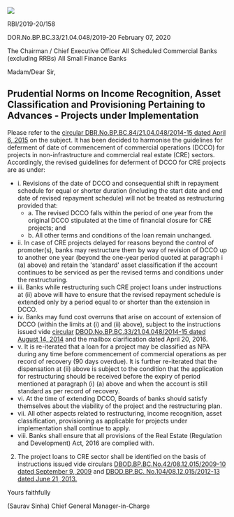 ![](_page_0_Picture_0.jpeg)

RBI/2019-20/158

DOR.No.BP.BC.33/21.04.048/2019-20 February 07, 2020

The Chairman / Chief Executive Officer All Scheduled Commercial Banks (excluding RRBs) All Small Finance Banks

Madam/Dear Sir,

## **Prudential Norms on Income Recognition, Asset Classification and Provisioning Pertaining to Advances - Projects under Implementation**

Please refer to the [circular DBR.No.BP.BC.84/21.04.048/2014-15 dated April 6, 2015](https://www.rbi.org.in/Scripts/NotificationUser.aspx?Id=9641&Mode=0) on the subject. It has been decided to harmonise the guidelines for deferment of date of commencement of commercial operations (DCCO) for projects in non-infrastructure and commercial real estate (CRE) sectors. Accordingly, the revised guidelines for deferment of DCCO for CRE projects are as under:

- i. Revisions of the date of DCCO and consequential shift in repayment schedule for equal or shorter duration (including the start date and end date of revised repayment schedule) will not be treated as restructuring provided that:
	- a. The revised DCCO falls within the period of one year from the original DCCO stipulated at the time of financial closure for CRE projects; and
	- b. All other terms and conditions of the loan remain unchanged.
- ii. In case of CRE projects delayed for reasons beyond the control of promoter(s), banks may restructure them by way of revision of DCCO up to another one year (beyond the one-year period quoted at paragraph i (a) above) and retain the 'standard' asset classification if the account continues to be serviced as per the revised terms and conditions under the restructuring.
- iii. Banks while restructuring such CRE project loans under instructions at (ii) above will have to ensure that the revised repayment schedule is extended only by a period equal to or shorter than the extension in DCCO.
- iv. Banks may fund cost overruns that arise on account of extension of DCCO (within the limits at (i) and (ii) above), subject to the instructions issued vide [circular](https://www.rbi.org.in/Scripts/NotificationUser.aspx?Id=9176&Mode=0)  [DBOD.No.BP.BC.33/21.04.048/2014-15 dated August 14, 2014](https://www.rbi.org.in/Scripts/NotificationUser.aspx?Id=9176&Mode=0) and the mailbox clarification dated April 20, 2016.
- v. It is re-iterated that a loan for a project may be classified as NPA during any time before commencement of commercial operations as per record of recovery (90 days overdue). It is further re-iterated that the dispensation at (ii) above is subject to the condition that the application for restructuring should be received before the expiry of period mentioned at paragraph (i) (a) above and when the account is still standard as per record of recovery.
- vi. At the time of extending DCCO, Boards of banks should satisfy themselves about the viability of the project and the restructuring plan.
- vii. All other aspects related to restructuring, income recognition, asset classification, provisioning as applicable for projects under implementation shall continue to apply.
- viii. Banks shall ensure that all provisions of the Real Estate (Regulation and Development) Act, 2016 are complied with.

2. The project loans to CRE sector shall be identified on the basis of instructions issued vide circulars [DBOD.BP.BC.No.42/08.12.015/2009-10 dated September 9, 2009](https://www.rbi.org.in/Scripts/NotificationUser.aspx?Id=5261&Mode=0) and [DBOD.BP.BC. No.104/08.12.015/2012-13 dated June 21, 2013.](https://www.rbi.org.in/Scripts/NotificationUser.aspx?Id=8047&Mode=0)

Yours faithfully

(Saurav Sinha) Chief General Manager-in-Charge